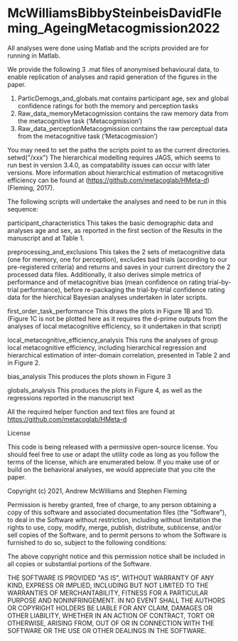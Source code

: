 # McWilliamsBibbySteinbeisDavidFleming_AgeingMetacogmission2022

All analyses were done using Matlab and the scripts provided are for running in Matlab.

We provide the following 3 .mat files of anonymised behavioural data, to enable replication of analyses and rapid generation of the figures in the paper. 

1.	ParticDemogs_and_globals.mat contains participant age, sex and global confidence ratings for both the memory and perception tasks
2.	Raw_data_memoryMetacogmission contains the raw memory data from the metacognitive task (‘Metacogmission’)
3.	Raw_data_perceptionMetacogmission contains the raw perceptual data from the metacognitive task (‘Metacogmission’)

You may need to set the paths the scripts point to as the current directories. 
setwd("/xxx")
The hierarchical modelling requires JAGS, which seems to run best in version 3.4.0, as compatability issues can occur with later versions. More information about hierarchical estimation of metacognitive efficiency can be found at (https://github.com/metacoglab/HMeta-d) (Fleming, 2017).

The following scripts will undertake the analyses and need to be run in this sequence:

participant_characteristics
This takes the basic demographic data and analyses age and sex, as reported in the first section of the Results in the manuscript and at Table 1. 

preprocessing_and_exclusions 
This takes the 2 sets of metacognitive data (one for memory, one for perception), excludes bad trials (according to our pre-registered criteria) and returns and saves in your current directory the 2 processed data files. Additionally, it also derives simple metrics of performance and of metacognitive bias (mean confidence on rating trial-by-trial performance), before re-packaging the trial-by-trial confidence rating data for the hierchical Bayesian analyses undertaken in later scripts.

first_order_task_performance
This draws the plots in Figure 1B and 1D. (Figure 1C is not be plotted here as it requires the d-prime outputs from the analyses of local metacognitive efficiency, so it undertaken in that script)

local_metacognitive_efficiency_analysis
This runs the analyses of group local metacognitive efficiency, including hierarchical regression and hierarchical estimation of inter-domain correlation, presented in Table 2 and in Figure 2. 

bias_analysis
This produces the plots shown in Figure 3

globals_analysis
This produces the plots in Figure 4, as well as the regressions reported in the manuscript text

All the required helper function and text files are found at https://github.com/metacoglab/HMeta-d

License

This code is being released with a permissive open-source license. You should feel free to use or adapt the utility code as long as you follow the terms of the license, which are enumerated below. If you make use of or build on the behavioral analyses, we would appreciate that you cite the paper.

Copyright (c) 2021, Andrew McWilliams and Stephen Fleming

Permission is hereby granted, free of charge, to any person obtaining a copy of this software and associated documentation files (the "Software"), to deal in the Software without restriction, including without limitation the rights to use, copy, modify, merge, publish, distribute, sublicense, and/or sell copies of the Software, and to permit persons to whom the Software is furnished to do so, subject to the following conditions:

The above copyright notice and this permission notice shall be included in all copies or substantial portions of the Software.

THE SOFTWARE IS PROVIDED "AS IS", WITHOUT WARRANTY OF ANY KIND, EXPRESS OR IMPLIED, INCLUDING BUT NOT LIMITED TO THE WARRANTIES OF MERCHANTABILITY, FITNESS FOR A PARTICULAR PURPOSE AND NONINFRINGEMENT. IN NO EVENT SHALL THE AUTHORS OR COPYRIGHT HOLDERS BE LIABLE FOR ANY CLAIM, DAMAGES OR OTHER LIABILITY, WHETHER IN AN ACTION OF CONTRACT, TORT OR OTHERWISE, ARISING FROM, OUT OF OR IN CONNECTION WITH THE SOFTWARE OR THE USE OR OTHER DEALINGS IN THE SOFTWARE.
